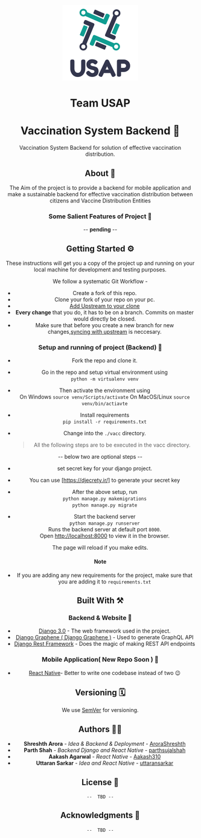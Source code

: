 <div align = "center">

<img height=200px src= "assets/team-usap.png">

<h1>Team USAP</h1>



# Vaccination System Backend 🚀
    
Vaccination System Backend for solution of effective vaccination distribution.

## About  💫

The Aim of the project is to provide a backend for mobile application and make a sustainable backend for effective vaccination distribution between citizens and Vaccine Distribution Entities


### Some Salient Features of Project 🔭

-- **pending** --



## Getting Started ⚙️

These instructions will get you a copy of the project up and running on your local machine for development and testing purposes. 

We follow a systematic Git Workflow -
- Create a fork of this repo.
- Clone your fork of your repo on your pc.
- [Add Upstream to your clone](https://help.github.com/en/github/collaborating-with-issues-and-pull-requests/configuring-a-remote-for-a-fork)
- **Every change** that you do, it has to be on a branch. Commits on master would directly be closed.
- Make sure that before you create a new branch for new changes,[syncing with upstream](https://help.github.com/en/github/collaborating-with-issues-and-pull-requests/syncing-a-fork) is neccesary.


### Setup and running of project (Backend) 🧮
- Fork the repo and clone it.
- Go in the repo and setup virtual environment using <br>
```python -m virtualenv venv``` 
- Then activate the environment using <br>
    On Windows
```source venv/Scripts/activate```
    On MacOS/Linux
```source venv/bin/actiavte```
- Install requirements\
```pip install -r requirements.txt```

- Change into the `./vacc` directory.
   > All the following steps are to be executed in the vacc directory.

-- below two are optional steps --
- set secret key for your django project.
- You can use [https://djecrety.ir/] to generate your secret key


- After the above setup, run \
```python manage.py makemigrations```\
```python manage.py migrate```

- Start the backend server\
    ```python manage.py runserver```\
    Runs the backend server at default port ```8000```.\
    Open [http://localhost:8000](http://localhost:8000) to view it in the browser.

The page will reload if you make edits.<br />


#### Note
- If you are adding any new requirements for the project, make sure that you are adding it to ```requirements.txt```




## Built With ⚒
### Backend & Website 📡
* [Django 3.0](https://www.djangoproject.com) - The web framework used in the project.
* [Django Graphene ( Django Graphene )](https://docs.graphene-python.org/projects/django/en/latest/) - Used to generate GraphQL API
* [Django Rest Framework](https://www.django-rest-framework.org) - Does the magic of making REST API endpoints 
  

  
### Mobile Application( New Repo Soon ) 📲
* [React Native](https://reactnative.dev)- Better to write one codebase instead of two 😉

## Versioning 🗓

We use [SemVer](http://semver.org/) for versioning. 

## Authors ✍🏻

* **Shreshth Arora** - *Idea & Backend & Deployment* - [AroraShreshth](https://github.com/AroraShreshth)
* **Parth Shah** - *Backend Django and React Native* - [parthsujalshah](https://github.com/parthsujalshah)
* **Aakash Agarwal** - *React Native* - [Aakash310](https://github.com/Aakash310)
* **Uttaran Sarkar** - *Idea and React Native* - [uttaransarkar](https://github.com/uttaransarkar)



## License 📜
    --  TBD --

## Acknowledgments 💯
    --  TBD --